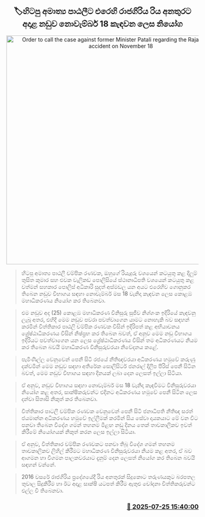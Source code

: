 <p align='center'><b><h2 align='center' title='Order to call the case against former Minister Patali regarding the Rajagiriya road accident on November 18'>🏷හිටපු අමාත්‍ය පාඨලීට එරෙහි රාජගිරිය රිය අනතුරට අදාළ නඩුව නොවැම්බර් 18 කැඳවන ලෙස නියෝග</h2></b></p>
<p align='center'><img src='https://helakuru.sgp1.cdn.digitaloceanspaces.com/esana/images/lib/patali-champika-1-archived.jpg' width='600' alt='Order to call the case against former Minister Patali regarding the Rajagiriya road accident on November 18'></p>

> හිටපු අමාත්‍ය පාඨලී චම්පික රණවක, ඔහුගේ රියැදුරු වශයෙන් කටයුතු කළ දිලුම් තුසිත කුමාර සහ එවක වැලිකඩ පොලිසියේ ස්ථානාධිපති වශයෙන් කටයුතු කළ වත්මන් සහකාර පොලිස් අධිකාරි සුදත් අස්මඩල යන අයට එරෙහිව ගොනුකර තිබෙන නඩුව විභාගය සඳහා නොවැම්බර් මස 18 වැනිදා කැඳවන ලෙස කොළඹ මහාධිකරණය නියෝග කර තිබෙනවා.

> එම නඩුව අද (25) කොළඹ මහාධිකරණ විනිසුරු සුජීව නිශ්ශංක ඉදිරියේ කැඳවනු ලැබූ අතර, එහිදී මෙම නඩුව පවරා පවත්වාගෙන යාමට නොහැකි බව සඳහන් කරමින් විත්තිකාර පාඨලි චම්පික රණවක විසින් ඉදිරිපත් කළ අභියාචනය ශ්‍රේෂ්ඨාධිකරණය විසින් නිෂ්ප්‍රභ කර තිබෙන බවත්, ඒ අනුව මෙම නඩු විභාගය ඉදිරියට පවත්වාගෙන යන ලෙස ශ්‍රේෂ්ඨාධිකරණය විසින් තම අධිකරණයට නියම කර තිබෙන බවයි මහාධිකරණ විනිසුරුවරයා නිවේදනය කළේ.

> පැමිණිල්ල වෙනුවෙන් පෙනී සිටි රජයේ නීතිඥවරයා අධිකරණය හමුවේ කරුණු දක්වමින් මෙම නඩුව සඳහා අතිරේක සොලිසිටර් ජනරාල් දිලීප පීරිස් පෙනී සිටින බවත්, මෙම නඩුව විභාගය සඳහා දිනයක් ලබා දෙන ලෙසත් ඉල්ලා සිටියා.

> ඒ අනුව, නඩුව විභාගය සඳහා නොවැම්බර් මස 18 වැනිදා කැඳවීමට විනිසුරුවරයා නියෝග කළ අතර, සාක්ෂිකරුවන්ට එදිනට අධිකරණය හමුවේ පෙනී සිටින ලෙස දන්වා සිතාසි නිකුත් කර තිබෙනවා.

> විත්තිකාර පාටලී චම්පික රණවක වෙනුවෙන් පෙනී සිටි ජනාධිපති නීතිඥ සරත් ජයමාන්න අධිකරණය හමුවේ ඉල්ලීමක් කරමින් සිය සේවා දායකයාට මේ වන විට පනවා තිබෙන විදේශ ගමන් තහනම මීළඟ නඩු දිනය තෙක් තාවකාලිකව ඉවත් කිරීමේ නියෝගයක් නිකුත් කරන ලෙස ඉල්ලා සිටියා.

> ඒ අනුව, විත්තිකාර චම්පික රණවකට පනවා තිබූ විදේශ ගමන් තහනම තාවකාලිකව ලිහිල් කිරීමට මහාධිකරණ විනිසුරුවරයා නියම කළ අතර, ඒ බව ආගමන හා විගමන පාලකවරයාට දැනුම් දෙන ලෙසත් නියෝග කර තිබෙන බවයි සඳහන් වන්නේ.

> 2016 වසරේ රාජගිරිය ප්‍රදේශයේදී රිය අනතුරක් සිදුකොට තරුණයකුට බරපතල තුවාල සිදුකිරීම හා ඊට අදාළ සාක්ෂි යටපත් කිරීම ඇතුළු චෝදනා විත්තිකරුවන්ට එල්ල වී තිබෙනවා.



<h3 align='right'><a href='https://www.helakuru.lk/esana/p/112169/'>📅 2025-07-25 15:40:00</a></h3>
